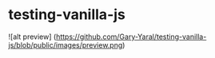 # testing-vanilla-js

![alt preview]
(https://github.com/Gary-Yaral/testing-vanilla-js/blob/public/images/preview.png)
